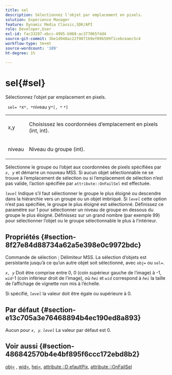 ```yaml
---
title: sel
description: Sélectionnez l’objet par emplacement en pixels.
solution: Experience Manager
feature: Dynamic Media Classic,SDK/API
role: Developer,User
exl-id: fac33287-ebcc-4995-b968-ac377065fdd4
source-git-commit: 3be1d948ac22f907169ef09b509f1cebceaec5c4
workflow-type: tm+mt
source-wordcount: '189'
ht-degree: 1%

---
```


# sel{#sel}

Sélectionnez l’objet par emplacement en pixels.

` sel= *`x`*, *`niveau y`*[, *` `*]`

<table id="simpletable_247FF35D791C43D3AB433B8CF49F8C91"> 
 <tr class="strow"> 
  <td class="stentry"> <p> <span class="varname"> x,y </span> </p> </td> 
  <td class="stentry"> <p>Choisissez les coordonnées d’emplacement en pixels (int, int). </p> </td> 
 </tr> 
 <tr class="strow"> 
  <td class="stentry"> <p> <span class="varname"> niveau </span> </p> </td> 
  <td class="stentry"> <p>Niveau du groupe (int). </p> </td> 
 </tr> 
</table>

Sélectionne le groupe ou l’objet aux coordonnées de pixels spécifiées par *`x, y`* et démarre un nouveau MSS. Si aucun objet sélectionnable ne se trouve à l’emplacement de sélection ou si l’emplacement de sélection n’est pas valide, l’action spécifiée par `attribute::OnFailSel` est effectuée.

*`level`* Indique s’il faut sélectionner le groupe le plus éloigné ou descendre dans la hiérarchie vers un groupe ou un objet imbriqué. Si *`level`* cette option n’est pas spécifiée, le groupe le plus éloigné est sélectionné. Définissez ce paramètre sur 1 pour sélectionner un niveau de groupe en dessous du groupe le plus éloigné. Définissez sur un grand nombre (par exemple 99) pour sélectionner l’objet ou le groupe sélectionnable le plus à l’intérieur.

## Propriétés {#section-8f27e84d88734a62a5e398e0c9972bdc}

Commande de sélection ; Délimiteur MSS. La sélection d’objets est persistante jusqu’à ce qu’un autre objet soit sélectionné, avec `obj=` ou `sel=`.

*`x, y`* Doit être comprise entre 0, 0 (coin supérieur gauche de l’image) à -1, *`wid`*-1 (coin inférieur droit de l’image), où *`hei`* et *`wid`* correspond à *`hei`* la taille de l’affichage de vignette non mis à l’échelle.

Si spécifié, *`level`* la valeur doit être égale ou supérieure à 0.

## Par défaut {#section-e13c705a3e76468894b4ec190ed8a893}

Aucun pour *`x, y`*. *`level`* La valeur par défaut est 0.

## Voir aussi {#section-486842570b4e4bf895f6ccc172ebd8b2}

[obj=](../../../../../ir-api/http-protocol/image-rendering-api-ref/c-ir-http-protocol-ref/c-ir-http-protocol-command-reference/r-ir-obj.md#reference-31e7dac7931b4e0eb3c7589f120a1e6a) , [wid=](../../../../../ir-api/http-protocol/image-rendering-api-ref/c-ir-http-protocol-ref/c-ir-http-protocol-command-reference/r-ir-wid.md#reference-b7e691b0624941168c94b2749ae233ec), [hei=](../../../../../ir-api/http-protocol/image-rendering-api-ref/c-ir-http-protocol-ref/c-ir-http-protocol-command-reference/r-ir-hei.md#reference-1c08f60365a94417a39867c09cac5478), [attribute ::D efaultPix](../../../../../ir-api/material-cat/image-rendering-api-ref/c-ir-material-catalog/c-ir-attributes-reference/r-ir-defaultpix.md#reference-102c98f9b5d24d2aaaeb756653fb0e6f), [attribute ::OnFailSel](../../../../../ir-api/material-cat/image-rendering-api-ref/c-ir-material-catalog/c-ir-attributes-reference/r-ir-onfailsel.md#reference-f95e4a4a3c02412b87a2b0acca8a5513)
